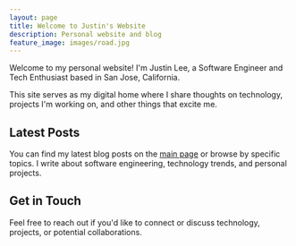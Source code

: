 ```yaml
---
layout: page
title: Welcome to Justin's Website
description: Personal website and blog
feature_image: images/road.jpg
---
```


Welcome to my personal website! I'm Justin Lee, a Software Engineer and Tech Enthusiast based in San Jose, California.

This site serves as my digital home where I share thoughts on technology, projects I'm working on, and other things that excite me.

## Latest Posts

You can find my latest blog posts on the [main page](/) or browse by specific topics. I write about software engineering, technology trends, and personal projects.

## Get in Touch

Feel free to reach out if you'd like to connect or discuss technology, projects, or potential collaborations.

